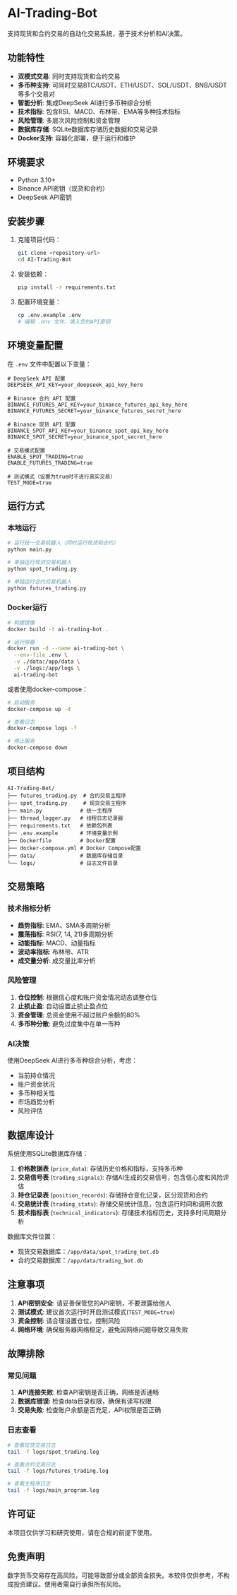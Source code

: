 # AI-Trading-Bot

支持现货和合约交易的自动化交易系统，基于技术分析和AI决策。

## 功能特性

- **双模式交易**: 同时支持现货和合约交易
- **多币种支持**: 可同时交易BTC/USDT、ETH/USDT、SOL/USDT、BNB/USDT等多个交易对
- **智能分析**: 集成DeepSeek AI进行多币种综合分析
- **技术指标**: 包含RSI、MACD、布林带、EMA等多种技术指标
- **风险管理**: 多层次风险控制和资金管理
- **数据库存储**: SQLite数据库存储历史数据和交易记录
- **Docker支持**: 容器化部署，便于运行和维护

## 环境要求

- Python 3.10+
- Binance API密钥（现货和合约）
- DeepSeek API密钥

## 安装步骤

1. 克隆项目代码：
   ```bash
   git clone <repository-url>
   cd AI-Trading-Bot
   ```

2. 安装依赖：
   ```bash
   pip install -r requirements.txt
   ```

3. 配置环境变量：
   ```bash
   cp .env.example .env
   # 编辑 .env 文件，填入您的API密钥
   ```

## 环境变量配置

在 `.env` 文件中配置以下变量：

```env
# DeepSeek API 配置
DEEPSEEK_API_KEY=your_deepseek_api_key_here

# Binance 合约 API 配置
BINANCE_FUTURES_API_KEY=your_binance_futures_api_key_here
BINANCE_FUTURES_SECRET=your_binance_futures_secret_here

# Binance 现货 API 配置
BINANCE_SPOT_API_KEY=your_binance_spot_api_key_here
BINANCE_SPOT_SECRET=your_binance_spot_secret_here

# 交易模式配置
ENABLE_SPOT_TRADING=true
ENABLE_FUTURES_TRADING=true

# 测试模式（设置为true时不进行真实交易）
TEST_MODE=true
```

## 运行方式

### 本地运行

```bash
# 运行统一交易机器人（同时运行现货和合约）
python main.py

# 单独运行现货交易机器人
python spot_trading.py

# 单独运行合约交易机器人
python futures_trading.py
```

### Docker运行

```bash
# 构建镜像
docker build -t ai-trading-bot .

# 运行容器
docker run -d --name ai-trading-bot \
  --env-file .env \
  -v ./data:/app/data \
  -v ./logs:/app/logs \
  ai-trading-bot
```

或者使用docker-compose：

```bash
# 启动服务
docker-compose up -d

# 查看日志
docker-compose logs -f

# 停止服务
docker-compose down
```

## 项目结构

```
AI-Trading-Bot/
├── futures_trading.py  # 合约交易主程序
├── spot_trading.py     # 现货交易主程序
├── main.py            # 统一主程序
├── thread_logger.py   # 线程日志记录器
├── requirements.txt   # 依赖包列表
├── .env.example       # 环境变量示例
├── Dockerfile         # Docker配置
├── docker-compose.yml # Docker Compose配置
├── data/              # 数据库存储目录
└── logs/              # 日志文件目录
```

## 交易策略

### 技术指标分析

- **趋势指标**: EMA、SMA多周期分析
- **震荡指标**: RSI(7, 14, 21)多周期分析
- **动能指标**: MACD、动量指标
- **波动率指标**: 布林带、ATR
- **成交量分析**: 成交量比率分析

### 风险管理

1. **仓位控制**: 根据信心度和账户资金情况动态调整仓位
2. **止损止盈**: 自动设置止损止盈点位
3. **资金管理**: 总资金使用不超过账户余额的80%
4. **多币种分散**: 避免过度集中在单一币种

### AI决策

使用DeepSeek AI进行多币种综合分析，考虑：
- 当前持仓情况
- 账户资金状况
- 多币种相关性
- 市场趋势分析
- 风险评估

## 数据库设计

系统使用SQLite数据库存储：

1. **价格数据表** (`price_data`): 存储历史价格和指标，支持多币种
2. **交易信号表** (`trading_signals`): 存储AI生成的交易信号，包含信心度和风险评估
3. **持仓记录表** (`position_records`): 存储持仓变化记录，区分现货和合约
4. **交易统计表** (`trading_stats`): 存储交易统计信息，包含运行时间和调用次数
5. **技术指标表** (`technical_indicators`): 存储技术指标历史，支持多时间周期分析

数据库文件位置：
- 现货交易数据库：`/app/data/spot_trading_bot.db`
- 合约交易数据库：`/app/data/trading_bot.db`

## 注意事项

1. **API密钥安全**: 请妥善保管您的API密钥，不要泄露给他人
2. **测试模式**: 建议首次运行时开启测试模式(`TEST_MODE=true`)
3. **资金控制**: 请合理设置仓位，控制风险
4. **网络环境**: 确保服务器网络稳定，避免因网络问题导致交易失败

## 故障排除

### 常见问题

1. **API连接失败**: 检查API密钥是否正确，网络是否通畅
2. **数据库错误**: 检查data目录权限，确保有读写权限
3. **交易失败**: 检查账户余额是否充足，API权限是否正确

### 日志查看

```bash
# 查看现货交易日志
tail -f logs/spot_trading.log

# 查看合约交易日志
tail -f logs/futures_trading.log

# 查看主程序日志
tail -f logs/main_program.log
```

## 许可证

本项目仅供学习和研究使用，请在合规的前提下使用。

## 免责声明

数字货币交易存在高风险，可能导致部分或全部资金损失。本软件仅供参考，不构成投资建议。使用者需自行承担所有风险。